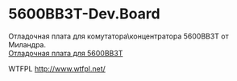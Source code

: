 # 5600BB3T-Dev.Board

Отладочная плата для комутатора\концентратора 5600BB3T от Миландра.<br>
[Отладочная плата для 5600ВВ3Т](https://adelectronics.ru/2018/11/13/%d0%be%d1%82%d0%bb%d0%b0%d0%b4%d0%be%d1%87%d0%bd%d0%b0%d1%8f-%d0%bf%d0%bb%d0%b0%d1%82%d0%b0-%d0%b4%d0%bb%d1%8f-5600%d0%b2%d0%b23%d1%82/)<br>


WTFPL
http://www.wtfpl.net/
